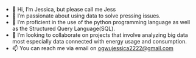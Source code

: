 - 👋 Hi, I’m Jessica, but please call me Jess
- 👀 I’m passionate about using data to solve pressing issues.
- 🌱 I’m proficient in the use of the python programming language as well as the Structured Query Language(SQL).
- 💞️ I’m looking to collaborate on projects that involve analyzing big data most especially data connected with energy usage and consumption.
- 📫 You can reach me via email on ogwujessica2222@gmail.com

<!---
Jess607/Jess607 is a ✨ special ✨ repository because its `README.md` (this file) appears on your GitHub profile.
You can click the Preview link to take a look at your changes.
--->
